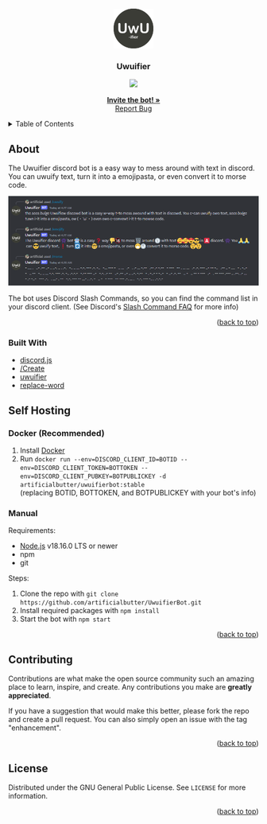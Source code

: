 <div id="top"></div>

<!-- PROJECT LOGO -->
<br />
<div align="center">
  <a href="https://github.com/artificialbutter/UwuifierBot">
    <img src="icon.png" alt="Icon" width="80" height="80">
  </a>

  <h3 align="center">Uwuifier</h3>
  <img src='https://img.shields.io/github/license/artificialbutter/Uwuifier-Discord-Bot?style=flat-square'>

  <p align="center">
    <a href="https://discord.com/api/oauth2/authorize?client_id=969743347138822174&permissions=2147801152&scope=bot%20applications.commands"><strong>Invite the bot! »</strong></a>
    <br />
    <a href="https://github.com/artificialbutter/UwuifierBot/issues">Report Bug</a>
  </p>
</div>



<!-- TABLE OF CONTENTS -->
<details>
  <summary>Table of Contents</summary>
  <ol>
    <li>
      <a href="#about-the-project">About The Project</a>
      <ul>
        <li><a href="#built-with">Built With</a></li>
      </ul>
    </li>
    <li><a href="#self-hosting">Self Hosting</a></li>
    <li><a href="#contributing">Contributing</a></li>
    <li><a href="#license">License</a></li>
  </ol>
</details>



<!-- ABOUT THE PROJECT -->
## About

The Uwuifier discord bot is a easy way to mess around with text in discord.
You can uwuify text, turn it into a emojipasta, or even convert it to morse code.

<img src="screenshot.png"
         alt="Screenshot">


The bot uses Discord Slash Commands, so you can find the command list in your discord client. (See Discord's <a href="https://support.discord.com/hc/en-us/articles/1500000368501-Slash-Commands-FAQ">Slash Command FAQ</a> for more info)



<p align="right">(<a href="#top">back to top</a>)</p>



### Built With

* [discord.js](https://discord.js.org/)
* [/Create](https://www.npmjs.com/package/slash-create)
* [uwuifier](https://www.npmjs.com/package/@patarapolw/uwuifier)
* [replace-word](https://www.npmjs.com/package/replace-word)



<!-- SELF HOSTING -->
## Self Hosting
### Docker (Recommended)
1. Install <a href="https://docs.docker.com/get-docker/">Docker </a> 
2. Run `docker run --env=DISCORD_CLIENT_ID=BOTID --env=DISCORD_CLIENT_TOKEN=BOTTOKEN --env=DISCORD_CLIENT_PUBKEY=BOTPUBLICKEY -d artificialbutter/uwuifierbot:stable` <br>(replacing BOTID, BOTTOKEN, and BOTPUBLICKEY with your bot's info)
### Manual
Requirements:
* [Node.js](https://nodejs.org/en/) v18.16.0 LTS or newer
* npm
* git

Steps:
1. Clone the repo with `git clone https://github.com/artificialbutter/UwuifierBot.git`
2. Install required packages with `npm install` 
3. Start the bot with `npm start`


<p align="right">(<a href="#top">back to top</a>)</p>

<!-- CONTRIBUTING -->
## Contributing

Contributions are what make the open source community such an amazing place to learn, inspire, and create. Any contributions you make are **greatly appreciated**.

If you have a suggestion that would make this better, please fork the repo and create a pull request. You can also simply open an issue with the tag "enhancement".

<p align="right">(<a href="#top">back to top</a>)</p>



<!-- LICENSE -->
## License

Distributed under the GNU General Public License. See `LICENSE` for more information.


<p align="right">(<a href="#top">back to top</a>)</p>